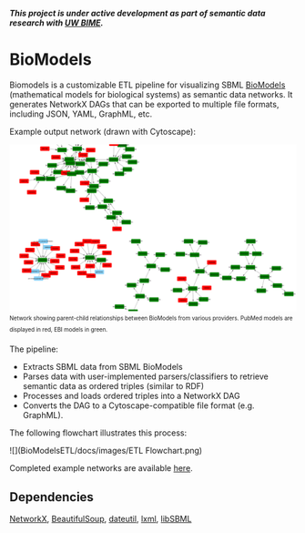 
_**This project is under active development as part of semantic data research with
[UW BIME](http://bime.uw.edu/).**_

# BioModels

Biomodels is a customizable ETL pipeline for visualizing SBML 
[BioModels](https://www.ebi.ac.uk/biomodels/) (mathematical models for biological systems) 
as semantic data networks. It generates NetworkX DAGs that can be exported to multiple file formats,
including JSON, YAML, GraphML, etc.

Example output network (drawn with Cytoscape):


![](BioModelsETL/docs/images/derived_model_graph.png)
<sub><sup>
Network showing parent-child relationships between BioModels from various providers.
PubMed models are displayed in red, EBI models in green.
</sup></sub>

The pipeline:
- Extracts SBML data from SBML BioModels
- Parses data with user-implemented parsers/classifiers to retrieve semantic data as 
ordered triples (similar to RDF)
- Processes and loads ordered triples into a NetworkX DAG
- Converts the DAG to a Cytoscape-compatible file format (e.g. GraphML).

The following flowchart illustrates this process:

![](BioModelsETL/docs/images/ETL Flowchart.png)

Completed example networks are available [here](BioModelsETL/graphs).

## Dependencies

[NetworkX](https://networkx.github.io/), [BeautifulSoup](https://pypi.org/project/beautifulsoup4/), 
[dateutil](https://github.com/dateutil/dateutil), [lxml](https://github.com/lxml/lxml),
[libSBML](https://github.com/opencor/libsbml)
